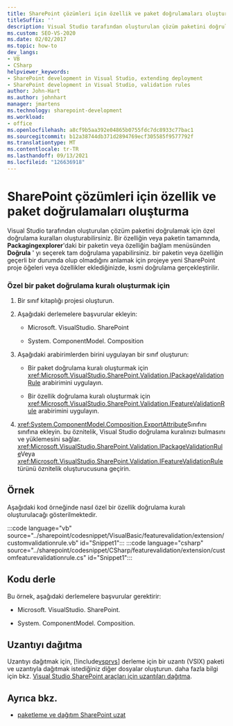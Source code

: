 ```yaml
---
title: SharePoint çözümleri için özellik ve paket doğrulamaları oluşturma
titleSuffix: ''
description: Visual Studio tarafından oluşturulan çözüm paketini doğrulamak veya bir özelliğin tamamını doğrulamak için özel doğrulama kuralları oluşturun.
ms.custom: SEO-VS-2020
ms.date: 02/02/2017
ms.topic: how-to
dev_langs:
- VB
- CSharp
helpviewer_keywords:
- SharePoint development in Visual Studio, extending deployment
- SharePoint development in Visual Studio, validation rules
author: John-Hart
ms.author: johnhart
manager: jmartens
ms.technology: sharepoint-development
ms.workload:
- office
ms.openlocfilehash: a8cf9b5aa392e04865b0755fdc7dc8933c77bac1
ms.sourcegitcommit: b12a38744db371d2894769ecf305585f9577792f
ms.translationtype: MT
ms.contentlocale: tr-TR
ms.lasthandoff: 09/13/2021
ms.locfileid: "126636918"
---
```

# <a name="create-feature-and-package-validations-for-sharepoint-solutions"></a>SharePoint çözümleri için özellik ve paket doğrulamaları oluşturma

  Visual Studio tarafından oluşturulan çözüm paketini doğrulamak için özel doğrulama kuralları oluşturabilirsiniz. Bir özelliğin veya paketin tamamında, **Packagingexplorer**'daki bir paketin veya özelliğin bağlam menüsünden **Doğrula** ' yı seçerek tam doğrulama yapabilirsiniz. bir paketin veya özelliğin geçerli bir durumda olup olmadığını anlamak için projeye yeni SharePoint proje öğeleri veya özellikler eklediğinizde, kısmi doğrulama gerçekleştirilir.

### <a name="to-create-a-custom-package-validation-rule"></a>Özel bir paket doğrulama kuralı oluşturmak için

1. Bir sınıf kitaplığı projesi oluşturun.

2. Aşağıdaki derlemelere başvurular ekleyin:

    - Microsoft. VisualStudio. SharePoint

    - System. ComponentModel. Composition

3. Aşağıdaki arabirimlerden birini uygulayan bir sınıf oluşturun:

    - Bir paket doğrulama kuralı oluşturmak için <xref:Microsoft.VisualStudio.SharePoint.Validation.IPackageValidationRule> arabirimini uygulayın.

    - Bir özellik doğrulama kuralı oluşturmak için <xref:Microsoft.VisualStudio.SharePoint.Validation.IFeatureValidationRule> arabirimini uygulayın.

4. <xref:System.ComponentModel.Composition.ExportAttribute>Sınıfını sınıfına ekleyin. bu öznitelik, Visual Studio doğrulama kuralınızı bulmasını ve yüklemesini sağlar. <xref:Microsoft.VisualStudio.SharePoint.Validation.IPackageValidationRule>Veya <xref:Microsoft.VisualStudio.SharePoint.Validation.IFeatureValidationRule> türünü öznitelik oluşturucusuna geçirin.

## <a name="example"></a>Örnek
 Aşağıdaki kod örneğinde nasıl özel bir özellik doğrulama kuralı oluşturulacağı gösterilmektedir.

 :::code language="vb" source="../sharepoint/codesnippet/VisualBasic/featurevalidation/extension/customvalidationrule.vb" id="Snippet1":::
 :::code language="csharp" source="../sharepoint/codesnippet/CSharp/featurevalidation/extension/customfeaturevalidationrule.cs" id="Snippet1":::

## <a name="compile-the-code"></a>Kodu derle
 Bu örnek, aşağıdaki derlemelere başvurular gerektirir:

- Microsoft. VisualStudio. SharePoint.

- System. ComponentModel. Composition.

## <a name="deploy-the-extension"></a>Uzantıyı dağıtma
 Uzantıyı dağıtmak için, [!include[vsprvs](../sharepoint/includes/vsprvs-md.md)] derleme için bir uzantı (VSIX) paketi ve uzantıyla dağıtmak istediğiniz diğer dosyalar oluşturun. daha fazla bilgi için bkz. [Visual Studio SharePoint araçları için uzantıları dağıtma](../sharepoint/deploying-extensions-for-the-sharepoint-tools-in-visual-studio.md).

## <a name="see-also"></a>Ayrıca bkz.
- [paketleme ve dağıtım SharePoint uzat](../sharepoint/extending-sharepoint-packaging-and-deployment.md)

